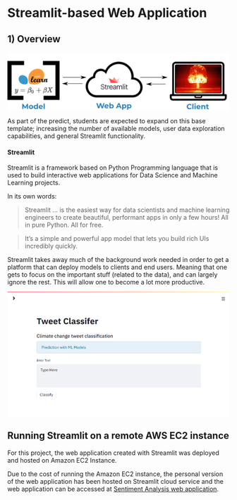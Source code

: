 # Streamlit-based Web Application


## 1) Overview

![Streamlit](../resources/imgs/streamlit.png)

As part of the predict, students are expected to expand on this base template; increasing the number of available models, user data exploration capabilities, and general Streamlit functionality.    

#### Streamlit

Streamlit is a framework based on Python Programming language that is used to build interactive web applications for Data Science and Machine Learning projects.

In its own words:
> Streamlit ... is the easiest way for data scientists and machine learning engineers to create beautiful, performant apps in only a few hours!  All in pure Python. All for free.

> It’s a simple and powerful app model that lets you build rich UIs incredibly quickly.

Streamlit takes away much of the background work needed in order to get a platform that can deploy models to clients and end users.
Meaning that one gets to focus on the important stuff (related to the data), and can largely ignore the rest. This will allow one to become a lot more productive.  

![Streamlit base page](../resources/imgs/streamlit-base-splash-screen.png)


## Running Streamlit on a remote AWS EC2 instance

For this project, the web application created with Streamlit was deployed and hosted on Amazon EC2 Instance.

Due to the cost of running the Amazon EC2 instance, the personal version of the web application has been hosted on Streamlit cloud service
and the web application can be accessed at [Sentiment Analysis web application]().
